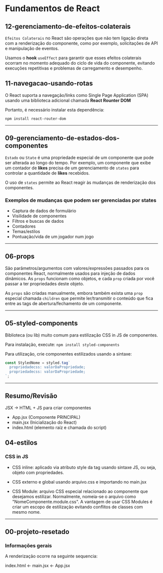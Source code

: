 # Fundamentos de React

## 12-gerenciamento-de-efeitos-colaterais

`Efeitos Colaterais` no React são operações que não tem ligação direta com a renderização do componente, como por exemplo, solicitações de API e manipulação de eventos.

Usamos o **hook** `useEffect` para garantir que esses efeitos colaterais ocorram no momento adequado do ciclo de vida do componente, evitando execuções repetitivas e problemas de carregamento e desempenho.

## 11-navegacao-usando-rotas

O React suporta a navegação/links como Single Page Application (SPA) usando uma biblioteca adicional chamada **React Rounter DOM**

Portanto, é necessário instalar esta dependência:

`npm install react-router-dom`

---

## 09-gerenciamento-de-estados-dos-componentes

`Estado` ou `State` é uma propriedade especial de um componente que pode ser alterada ao longo do tempo. Por exemplo, um componente que exibe um contador de **likes** precisa de um gerenciamento de `states` para controlar a quantidade de **likes** recebidos.

O uso de `states` permite ao React reagir às mudanças de renderização dos componentes.

### Exemplos de mudanças que podem ser gerenciadas por states

- Captura de dados de formulário
- Visilidade de componentes
- Filtros e buscas de dados
- Contadores
- Temas/estilos
- Pontuação/vida de um jogador num jogo

---

## 06-props

São parâmetros/argumentos com valores/expressões passados para os componentes React, normalmente usados para injeção de dados dinâmicos. As `props` funcionam como objetos, e cada `prop` criada por você passar a ter propriedades deste objeto.

As `props` são criadas manualmente, embora também exista uma `prop` especial chamada `children` que permite ler/transmitir o conteúdo que fica entre as tags de abertura/fechamento de um componente.

---

## 05-styled-components

Biblioteca (ou lib) muito comum para estilização CSS in JS de componentes.

Para instalação, execute: `npm install styled-components`

Para utilização, crie componentes estilizados usando a sintaxe:

```javascript
const StyledNome = styled.tag`
  propriedadecss: valorDaPropriedade;
  propriedadecss: valorDaPropriedade;
`;
```

---

## Resumo/Revisão

JSX -> HTML + JS para criar componentes

- App.jsx (Componente PRINCIPAL)
- main.jsx (Inicialização do React)
- index.html (elemento raíz e chamada do script)

## 04-estilos

### CSS in JS

- CSS inline: aplicado via atributo style da tag usando sintaxe JS, ou seja, objeto com propriedades.

- CSS externo e global usando arquivo.css e importando no main.jsx

- CSS Module: arquivo CSS especial relacionado ao componente que desejamos estilizar. Normalmente, nomeia-se o arquivo como "NomeComponente.module.css". A vantagem de usar CSS Modules é criar um escopo de estilização evitando conflitos de classes com mesmo nome.

---

## 00-projeto-resetado

### Informações gerais

A renderização ocorre na seguinte sequencia:

index.html <- main.jsx <- App.jsx
